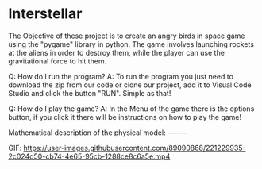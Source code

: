 # Interstellar

The Objective of these project is to create an angry birds in space game using the "pygame" library in python.
The game involves launching rockets at the aliens in order to destroy them, while the player can use the gravitational force to hit them.

Q: How do I run the program?
A: To run the program you just need to download the zip from our code or clone our project, add it to Visual Code Studio and click the button "RUN". Simple as that!

Q: How do I play the game?
A: In the Menu of the game there is the options button, if you click it there will be instructions on how to play the game!


Mathematical description of the physical model: ------


GIF:
https://user-images.githubusercontent.com/89090868/221229935-2c024d50-cb74-4e65-95cb-1288ce8c6a5e.mp4

